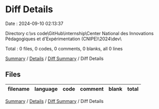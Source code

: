 # Diff Details

Date : 2024-09-10 02:13:37

Directory c:\\vs code\\GitHub\\internship\\Center National des Innovations Pédagogiques et d'Expérimentation (CNIPE)\\2024\\dev\\

Total : 0 files,  0 codes, 0 comments, 0 blanks, all 0 lines

[Summary](results.md) / [Details](details.md) / [Diff Summary](diff.md) / Diff Details

## Files
| filename | language | code | comment | blank | total |
| :--- | :--- | ---: | ---: | ---: | ---: |

[Summary](results.md) / [Details](details.md) / [Diff Summary](diff.md) / Diff Details